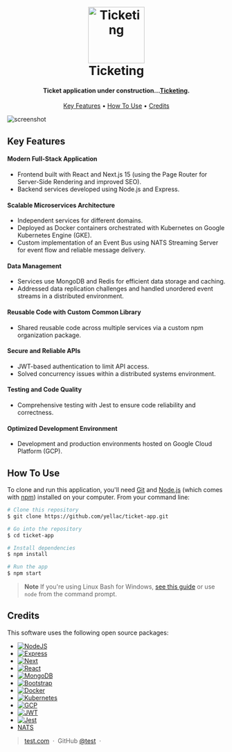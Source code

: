 <h1 align="center">
  <br>
  <a href="ticketing.dev"><img src="https://i.imgur.com/mzq6srj.png" alt="Ticketing" width="130"></a>
  <br>
  Ticketing
  <br>
</h1>

<h4 align="center">Ticket application under construction...<a href="http://ticketing.dev" target="_blank">Ticketing</a>.</h4>

<p align="center">
  <a href="#key-features">Key Features</a> •
  <a href="#how-to-use">How To Use</a> •
  <a href="#credits">Credits</a>
</p>

![screenshot](gif)

## Key Features

#### Modern Full-Stack Application

- Frontend built with React and Next.js 15 (using the Page Router for Server-Side Rendering and improved SEO).
- Backend services developed using Node.js and Express.

#### Scalable Microservices Architecture

- Independent services for different domains.
- Deployed as Docker containers orchestrated with Kubernetes on Google Kubernetes Engine (GKE).
- Custom implementation of an Event Bus using NATS Streaming Server for event flow and reliable message delivery.

#### Data Management

- Services use MongoDB and Redis for efficient data storage and caching.
- Addressed data replication challenges and handled unordered event streams in a distributed environment.

#### Reusable Code with Custom Common Library

- Shared reusable code across multiple services via a custom npm organization package.

#### Secure and Reliable APIs

- JWT-based authentication to limit API access.
- Solved concurrency issues within a distributed systems environment.

#### Testing and Code Quality

- Comprehensive testing with Jest to ensure code reliability and correctness.

#### Optimized Development Environment

- Development and production environments hosted on Google Cloud Platform (GCP).

## How To Use

To clone and run this application, you'll need [Git](https://git-scm.com) and [Node.js](https://nodejs.org/en/download/) (which comes with [npm](http://npmjs.com)) installed on your computer. From your command line:

```bash
# Clone this repository
$ git clone https://github.com/yellac/ticket-app.git

# Go into the repository
$ cd ticket-app

# Install dependencies
$ npm install

# Run the app
$ npm start
```

> **Note**
> If you're using Linux Bash for Windows, [see this guide](https://www.howtogeek.com/261575/how-to-run-graphical-linux-desktop-applications-from-windows-10s-bash-shell/) or use `node` from the command prompt.

## Credits

This software uses the following open source packages:

- [![NodeJS][NodeJS]][NodeJS-url]
- [![Express][Express]][Express-url]
- [![Next][Next.js]][Next-url]
- [![React][React.js]][React-url]
- [![MongoDB][MongoDB]][MongoDB-url]
- [![Bootstrap][Bootstrap.com]][Bootstrap-url]
- [![Docker][Docker]][Docker-url]
- [![Kubernetes][Kubernetes]][Kubernetes-url]
- [![GCP][GCP]][GCP-url]
- [![JWT][JWT]][JWT-url]
- [![Jest][Jest]][Jest-url]
- [NATS](https://nats.io/)

> [test.com](https://www.test.com) &nbsp;&middot;&nbsp;
> GitHub [@test](https://github.com/yellac) &nbsp;&middot;&nbsp;

<!-- MARKDOWN LINKS & IMAGES -->
<!-- https://www.markdownguide.org/basic-syntax/#reference-style-links -->

[contributors-shield]: https://img.shields.io/github/contributors/othneildrew/Best-README-Template.svg?style=for-the-badge
[contributors-url]: https://github.com/othneildrew/Best-README-Template/graphs/contributors
[forks-shield]: https://img.shields.io/github/forks/othneildrew/Best-README-Template.svg?style=for-the-badge
[forks-url]: https://github.com/othneildrew/Best-README-Template/network/members
[stars-shield]: https://img.shields.io/github/stars/othneildrew/Best-README-Template.svg?style=for-the-badge
[stars-url]: https://github.com/othneildrew/Best-README-Template/stargazers
[issues-shield]: https://img.shields.io/github/issues/othneildrew/Best-README-Template.svg?style=for-the-badge
[issues-url]: https://github.com/othneildrew/Best-README-Template/issues
[license-shield]: https://img.shields.io/github/license/othneildrew/Best-README-Template.svg?style=for-the-badge
[license-url]: https://github.com/othneildrew/Best-README-Template/blob/master/LICENSE.txt
[linkedin-shield]: https://img.shields.io/badge/-LinkedIn-black.svg?style=for-the-badge&logo=linkedin&colorB=555
[linkedin-url]: https://linkedin.com/in/othneildrew
[product-screenshot]: images/screenshot.png
[Next.js]: https://img.shields.io/badge/next.js-000000?style=for-the-badge&logo=nextdotjs&logoColor=white
[Next-url]: https://nextjs.org/
[React.js]: https://img.shields.io/badge/React-20232A?style=for-the-badge&logo=react&logoColor=61DAFB
[React-url]: https://reactjs.org/
[Bootstrap.com]: https://img.shields.io/badge/Bootstrap-563D7C?style=for-the-badge&logo=bootstrap&logoColor=white
[Bootstrap-url]: https://getbootstrap.com
[Docker]: https://img.shields.io/badge/docker-%230db7ed.svg?style=for-the-badge&logo=docker&logoColor=white
[Docker-url]: https://www.docker.com/
[Kubernetes]: https://img.shields.io/badge/kubernetes-%23326ce5.svg?style=for-the-badge&logo=kubernetes&logoColor=white
[Kubernetes-url]: https://kubernetes.io/
[GCP]: https://img.shields.io/badge/GoogleCloud-%234285F4.svg?style=for-the-badge&logo=google-cloud&logoColor=white
[GCP-url]: https://cloud.google.com/?hl=en
[JWT]: https://img.shields.io/badge/JWT-black?style=for-the-badge&logo=JSON%20web%20tokens
[JWT-url]: https://jwt.io/
[Express]: https://img.shields.io/badge/express.js-%23404d59.svg?style=for-the-badge&logo=express&logoColor=%2361DAFB
[Express-url]: https://expressjs.com/
[NodeJS]: https://img.shields.io/badge/node.js-6DA55F?style=for-the-badge&logo=node.js&logoColor=white
[NodeJS-url]: https://nodejs.org/en
[Jest]: https://img.shields.io/badge/-jest-%23C21325?style=for-the-badge&logo=jest&logoColor=white
[Jest-url]: https://jestjs.io/
[MongoDB]: https://img.shields.io/badge/MongoDB-%234ea94b.svg?style=for-the-badge&logo=mongodb&logoColor=white
[MongoDB-url]: https://www.mongodb.com/
